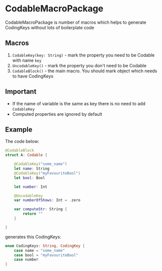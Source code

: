 # CodableMacroPackage

CodableMacroPackage is number of macros which helps to generate CodingKeys without lots of boilerplate code

## Macros

1. `CodableKey(key: String)` - mark the property you need to be Codable with name `key`
2. `UncodableKey()` - mark the property you don't need to be Codable
3. `CodableBlock()` - the main macro. You should mark object which needs to have CodingKeys

## Important
- If the name of variable is the same as key there is no need to add `CodableKey`
- Computed properties are ignored by default

## Example

The code below:

```swift
@CodableBlock
struct A: Codable {

    @CodableKey("some_name")
    let name: String
    @CodableKey("myFavouriteBool")
    let bool: Bool

    let number: Int

    @UncodableKey
    var numberOfShows: Int = .zero

    var computeStr: String {
        return ""
    }

}
```

generates this CodingKeys:
```swift
enum CodingKeys: String, CodingKey {
    case name = "some_name"
    case bool = "myFavouriteBool"
    case number
}
```
